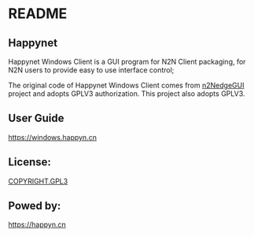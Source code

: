# README


## Happynet

Happynet Windows Client is a GUI program for N2N Client packaging, for N2N users to provide easy to use interface control;

The original code of Happynet Windows Client comes from [n2NedgeGUI](https://sourceforge.net/projects/n2nedgegui/) project and adopts GPLV3 authorization. This project also adopts GPLV3.

## User Guide

https://windows.happyn.cn

## License:

[COPYRIGHT.GPL3](LICENSE)

## Powed by:

https://happyn.cn

